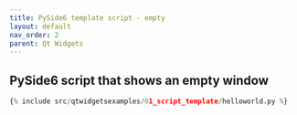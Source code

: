 ```yaml
---
title: PySide6 template script - empty
layout: default
nav_order: 2
parent: Qt Widgets
---
```


## PySide6 script that shows an empty window

```python
{% include src/qtwidgetsexamples/01_script_template/helloworld.py %}
```

